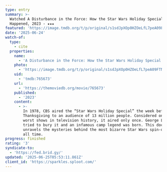 ```yaml
---
type: entry
summary: >-
  Watched A Disturbance in the Force: How the Star Wars Holiday Special
  Happened, 2023 - ★★★
featured: 'https://image.tmdb.org/t/p/original/s1sdJpXOp0HZOeLfL7peA09FTNG.jpg'
date: '2025-06-24'
watch-of:
  type:
    - cite
  properties:
    name:
      - 'A Disturbance in the Force: How the Star Wars Holiday Special Happened'
    photo:
      - 'https://image.tmdb.org/t/p/original/s1sdJpXOp0HZOeLfL7peA09FTNG.jpg'
    uid:
      - 'tmdb:765673'
    url:
      - 'https://themoviedb.org/movie/765673'
    published:
      - '2023'
    content:
      - >-
        In 1978, CBS aired the “Star Wars Holiday Special” the week before
        Thanksgiving to an audience of 13 million people. Considered one of the
        worst shows in television history, it aired only once. George Lucas
        tried to bury it and an infamous camp legend was born. This documentary
        unravels the mysteries behind the most bizarre Star Wars spin-offs of
        all time.
progress: finished
rating: '3'
syndicate-to:
  - 'https://fed.brid.gy/'
updated: '2025-06-25T05:53:11.861Z'
client_id: 'https://sparkles.sploot.com/'
---
```


